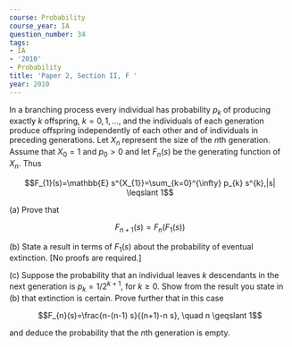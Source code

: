 ```yaml
---
course: Probability
course_year: IA
question_number: 34
tags:
- IA
- '2010'
- Probability
title: 'Paper 2, Section II, F '
year: 2010
---
```




In a branching process every individual has probability $p_{k}$ of producing exactly $k$ offspring, $k=0,1, \ldots$, and the individuals of each generation produce offspring independently of each other and of individuals in preceding generations. Let $X_{n}$ represent the size of the $n$th generation. Assume that $X_{0}=1$ and $p_{0}>0$ and let $F_{n}(s)$ be the generating function of $X_{n}$. Thus

$$F_{1}(s)=\mathbb{E} s^{X_{1}}=\sum_{k=0}^{\infty} p_{k} s^{k},|s| \leqslant 1$$

(a) Prove that

$$F_{n+1}(s)=F_{n}\left(F_{1}(s)\right)$$

(b) State a result in terms of $F_{1}(s)$ about the probability of eventual extinction. [No proofs are required.]

(c) Suppose the probability that an individual leaves $k$ descendants in the next generation is $p_{k}=1 / 2^{k+1}$, for $k \geqslant 0$. Show from the result you state in (b) that extinction is certain. Prove further that in this case

$$F_{n}(s)=\frac{n-(n-1) s}{(n+1)-n s}, \quad n \geqslant 1$$

and deduce the probability that the $n$th generation is empty.